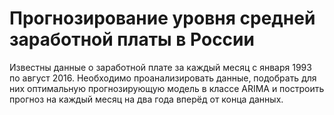 # Прогнозирование уровня средней заработной платы в России

Известны данные о заработной плате за каждый месяц с января 1993 по август 2016. Необходимо проанализировать данные, подобрать для них оптимальную прогнозирующую модель в классе ARIMA и построить прогноз на каждый месяц на два года вперёд от конца данных.
